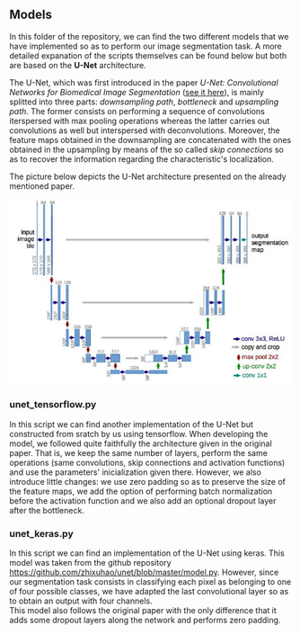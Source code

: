 ## Models

In this folder of the repository, we can find the two different models that we have implemented so as to perform our image segmentation task. A more detailed expanation of the scripts themselves can be found below but both are based on the __U-Net__ architecture.

The U-Net, which was first introduced in the paper _U-Net: Convolutional Networks for Biomedical Image Segmentation_ ([see it here](https://arxiv.org/pdf/1505.04597.pdf)), is mainly splitted into three parts: _downsampling path_, _bottleneck_ and _upsampling path_. The former consists on performing a sequence of convolutions iterspersed with max pooling operations whereas the latter carries out convolutions as well but interspersed with deconvolutions. Moreover, the feature maps obtained in the downsampling are concatenated with the ones obtained in the upsampling by means of the so called _skip connections_ so as to recover the information regarding the characteristic's localization.

The picture below depicts the U-Net architecture presented on the already mentioned paper.

<p align="center">
<img src="../../data/Unet.jpg" width="575">
</p>


### unet_tensorflow.py

In this script we can find another implementation of the U-Net but constructed from sratch by us using tensorflow. When developing the model, we followed quite faithfully the architecture given in the original paper. That is, we keep the same number of layers, perform the same operations (same convolutions, skip connections and activation functions) and use the parameters' inicialization given there. However, we also introduce little changes: we use zero padding so as to preserve the size of the feature maps, we add the option of performing batch normalization before the activation function and we also add an optional dropout layer after the bottleneck.


### unet_keras.py

In this script we can find an implementation of the U-Net using keras. This model was taken from the github repository <https://github.com/zhixuhao/unet/blob/master/model.py>. However, since our segmentation task consists in classifying each pixel as belonging to one of four possible classes, we have adapted the last convolutional layer so as to obtain an output with four channels. \
This model also follows the original paper with the only difference that it adds some dropout layers along the network and performs zero padding.  
